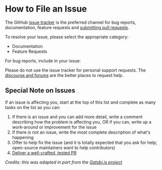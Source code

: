 # How to File an Issue

The GitHub [issue tracker][0] is the preferred channel for bug reports,
documentation, feature requests and [submitting pull requests](CONTRIBUTING.md#pull-request-process).

To resolve your issue, please select the appropriate category:

- Documentation
- Feature Requests

For bug reports, include in your issue:

Please do not use the issue tracker for personal support requests.
The [discourse and forums](CONTRIBUTING.md#contact) are the
better places to request help.

## Special Note on Issues

If an issue is affecting you, start at the top of this list and complete as many
tasks on the list as you can:

1. If there is an issue and you can add more detail, write a comment describing
    how the problem is affecting you, OR if you can, write up a work-around or
    improvement for the issue
2. If there _is not_ an issue, write the most complete description of what's
   happening
3. Offer to help fix the issue (and it is totally expected that you ask for
   help; open-source maintainers want to help contributors)
4. [Deliver a well-crafted, tested PR](CONTRIBUTING.md#pull-request-process)


[0]: https://github.com/randym32/Anki.Vector.Documentation/issues

_Credits: this was adapted in part from the
[Gatsbj.js project](https://github.com/gatsbyjs/gatsby/blob/master/docs/contributing/how-to-file-an-issue.md)_